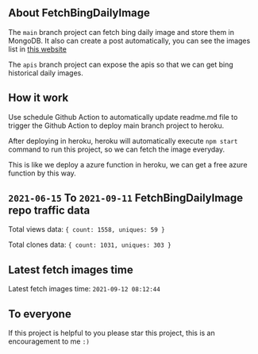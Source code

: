 ## About FetchBingDailyImage

The `main` branch project can fetch bing daily image and store them in MongoDB.
It also can create a post automatically, you can see the images list in [this website](https://oursalbum.netlify.app)

The `apis` branch project can expose the apis so that we can get bing historical daily images.

## How it work

Use schedule Github Action to automatically update readme.md file to trigger the Github Action to deploy main branch project to heroku.

After deploying in heroku, heroku will automatically execute `npm start` command to run this project, so we can fetch the image everyday.

This is like we deploy a azure function in heroku, we can get a free azure function by this way.

## `2021-06-15` To `2021-09-11` FetchBingDailyImage repo traffic data

Total views data: `{ count: 1558, uniques: 59 }`

Total clones data: `{ count: 1031, uniques: 303 }`

## Latest fetch images time

Latest fetch images time: `2021-09-12 08:12:44`

## To everyone

If this project is helpful to you please star this project, this is an encouragement to me `:)`



